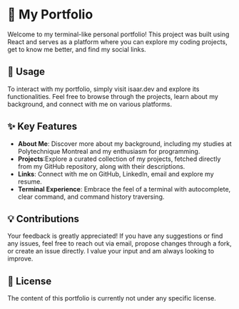 # 👋 My Portfolio
Welcome to my terminal-like personal portfolio! This project was built using React and serves as a platform where you can explore my coding projects, get to know me better, and find my social links.

## 🌱 Usage
To interact with my portfolio, simply visit isaar.dev and explore its functionalities. Feel free to browse through the projects, learn about my background, and connect with me on various platforms.

## ✨ Key Features
- **About Me**: Discover more about my background, including my studies at Polytechnique Montreal and my enthusiasm for programming.
- **Projects**:Explore a curated collection of my projects, fetched directly from my GitHub repository, along with their descriptions.
- **Links**: Connect with me on GitHub, LinkedIn, email and explore my resume. 
- **Terminal Experience**: Embrace the feel of a terminal with autocomplete, clear command, and command history traversing.
  
## 💡 Contributions
Your feedback is greatly appreciated! If you have any suggestions or find any issues, feel free to reach out via email, propose changes through a fork, or create an issue directly. I value your input and am always looking to improve.

## 📜 License
The content of this portfolio is currently not under any specific license.